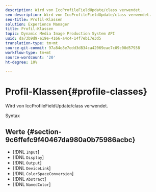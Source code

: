 ```yaml
---
description: Wird von IccProfileFieldUpdate/class verwendet.
seo-description: Wird von IccProfileFieldUpdate/class verwendet.
seo-title: Profil-Klassen
solution: Experience Manager
title: Profil-Klassen
topic: Dynamic Media Image Production System API
uuid: da73b9d9-e19e-4166-a4c4-14f7eb17e3d5
translation-type: tm+mt
source-git-commit: 97a84e8e7edd3d834ca42069eae7c09c00d57938
workflow-type: tm+mt
source-wordcount: '20'
ht-degree: 10%

---
```



# Profil-Klassen{#profile-classes}

Wird von IccProfileFieldUpdate/class verwendet.

Syntax

## Werte {#section-9c6ffefc9f40467da980a0b75986acbc}

* [!DNL `Input`]
* [!DNL `Display`]
* [!DNL `Output`]
* [!DNL `DeviceLink`]
* [!DNL `ColorSpaceConversion`]
* [!DNL `Abstract`]
* [!DNL `NamedColor`]

